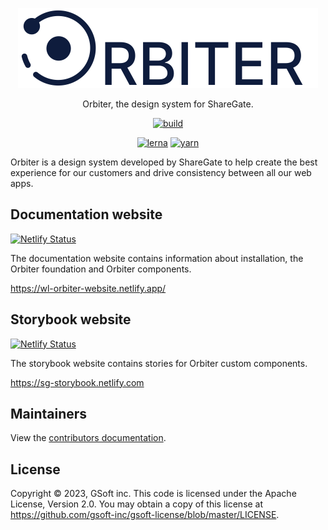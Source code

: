 <p align="center">
    <img alt="ShareGate Orbiter" src="https://raw.githubusercontent.com/gsoft-inc/wl-orbiter/master/assets/orbiter-full.svg?sanitize=true" width="480">
</p>

<p align="center">
  Orbiter, the design system for ShareGate.
</p>

<p align=center>
    <a href="https://circleci.com/gh/gsoft-inc/sg-orbiter/tree/master"><img alt="build" src="https://img.shields.io/circleci/build/github/gsoft-inc/sg-orbiter/master"></a>
</p>

<p align=center>
    <a href="https://lerna.js.org"><img alt="lerna" src="https://img.shields.io/badge/maintained%20with-lerna-cc00ff.svg" /></a>
    <a href="https://yarnpkg.com"><img alt="yarn" src="https://img.shields.io/badge/dependencies%20managed%20by-yarn-blue" /></a>

</p>

Orbiter is a design system developed by ShareGate to help create the best experience for our customers and drive consistency between all our web apps.

## Documentation website

[![Netlify Status](https://api.netlify.com/api/v1/badges/65b52a34-8224-4783-bed2-64ffd05d36af/deploy-status)](https://app.netlify.com/sites/sg-orbiter/deploys)

The documentation website contains information about installation, the Orbiter foundation and Orbiter components.

https://wl-orbiter-website.netlify.app/

## Storybook website

[![Netlify Status](https://api.netlify.com/api/v1/badges/4b420380-aed1-4dc6-b002-6efe7b413025/deploy-status)](https://app.netlify.com/sites/sg-storybook/deploys)

The storybook website contains stories for Orbiter custom components.

https://sg-storybook.netlify.com

## Maintainers

View the [contributors documentation](CONTRIBUTING.md).

## License

Copyright © 2023, GSoft inc. This code is licensed under the Apache License, Version 2.0. You may obtain a copy of this license at https://github.com/gsoft-inc/gsoft-license/blob/master/LICENSE.

